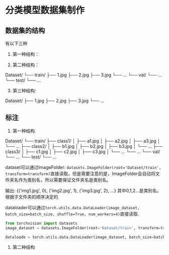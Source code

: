 # 分类模型数据集制作

## 数据集的结构
有以下三种

1. 第一种结构：



2. 第二种结构：


Dataset/
└── train/
    ├── 1.jpg
    ├── 2.jpg
    ├── 3.jpg
    └── ...
└── val/
    └── ...
└── test/
    └── ...


3. 第三种结构:


Dataset/
├── 1.jpg
├── 2.jpg
├── 3.jpg
└── ...


## 标注

1. 第一种结构

Dataset/
└── train/
    ├── class1/
    │   ├── a1.jpg
    │   ├── a2.jpg
    │   ├── a3.jpg
    │   └── ...
    ├── class2/
    │   ├── b1.jpg
    │   ├── b2.jpg
    │   ├── b3.jpg
    │   └── ...
    ├── class3/
    │   ├── c1.jpg
    │   ├── c2.jpg
    │   ├── c3.jpg
    │   └── ...
    └── ...
└── val/
    └── ...
└── test/
    └── ...

dataset可以通过ImageFolder: `datasets.ImageFolder(root='Dataset/train', transform=transform)`直接读取，但是需要注意的是，ImageFolder会自动将文件夹名作为类别名，所以需要保证文件夹名是类别名。

输出:
{('img1.jpg', 0), ('img2.jpg', 1), ('img3.jpg', 2), ...}
其中0,1,2...是类别名。根据子文件夹的顺序决定的

dataloader可以通过`torch.utils.data.DataLoader(image_dataset, batch_size=batch_size, shuffle=True, num_workers=4)`直接读取.

```python
from torchvision import datasets
image_dataset = datasets.ImageFolder(root='Dataset/train', transform=transform)

dataloade = torch.utils.data.DataLoader(image_dataset, batch_size=batch_size, shuffle=True, num_workers=4)
```

1. 第二种结构


